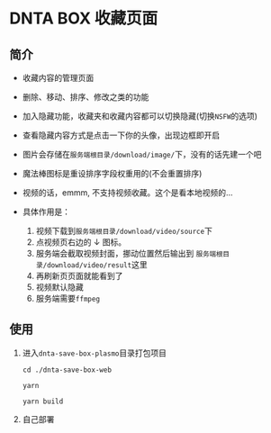 # DNTA BOX 收藏页面

## 简介

* 收藏内容的管理页面
* 删除、移动、排序、修改之类的功能
* 加入隐藏功能，收藏夹和收藏内容都可以切换隐藏(切换`NSFW`的选项)
* 查看隐藏内容方式是点击一下你的头像，出现边框即开启
* 图片会存储在`服务端根目录/download/image/`下，没有的话先建一个吧
* 魔法棒图标是重设排序字段权重用的(不会重置排序)

* 视频的话，emmm, 不支持视频收藏。这个是看本地视频的...
* 具体作用是：
    1. 视频下载到`服务端根目录/download/video/source`下
    2. 点视频页右边的 ↓ 图标。
    3. 服务端会截取视频封面，挪动位置然后输出到 `服务端根目录/download/video/result`这里
    4. 再刷新页页面就能看到了
    5. 视频默认隐藏
    6. 服务端需要`ffmpeg`


## 使用

1. 进入`dnta-save-box-plasmo`目录打包项目

    ```shell
    cd ./dnta-save-box-web

    yarn

    yarn build
    ```
2. 自己部署
